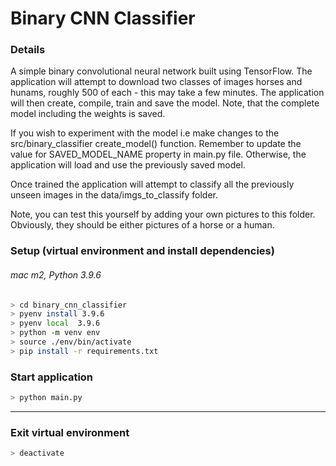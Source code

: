 # Binary CNN Classifier

### Details
A simple binary convolutional neural network built using TensorFlow.
The application will attempt to download two classes of images horses
and hunams, roughly 500 of each - this may take a few minutes.
The application will then create, compile, train and save the model.
Note, that the complete model including the weights is saved. 

If you wish to experiment with the model i.e make changes to the src/binary_classifier create_model() function. Remember to update the value for SAVED_MODEL_NAME property 
in main.py file. Otherwise, the application will load and use the previously saved model.

Once trained the application will attempt to classify all the previously 
unseen images in the data/imgs_to_classify folder.

Note, you can test this yourself by adding your own pictures to this folder.
Obviously, they should be either  pictures of a horse or a human.

### Setup (virtual environment and install dependencies) 
###### mac m2, Python 3.9.6
```bash
> cd binary_cnn_classifier
> pyenv install 3.9.6
> pyenv local  3.9.6
> python -m venv env
> source ./env/bin/activate
> pip install -r requirements.txt
```

### Start application

```bash
> python main.py
```
___

### Exit virtual environment 

```bash
> deactivate
```

